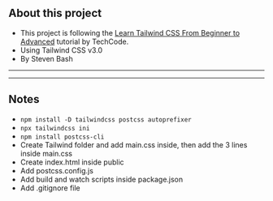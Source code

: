 ## About this project
- This project is following the [Learn Tailwind CSS From Beginner to Advanced](https://youtu.be/VsY9W8HTaoY) tutorial by TechCode.
- Using Tailwind CSS v3.0
- By Steven Bash
---
---
## Notes
- `npm install -D tailwindcss postcss autoprefixer`
- `npx tailwindcss ini`
- `npm install postcss-cli`
- Create Tailwind folder and add main.css inside, then add the 3 lines inside main.css
- Create index.html inside public
- Add postcss.config.js
- Add build and watch scripts inside package.json
- Add .gitignore file
